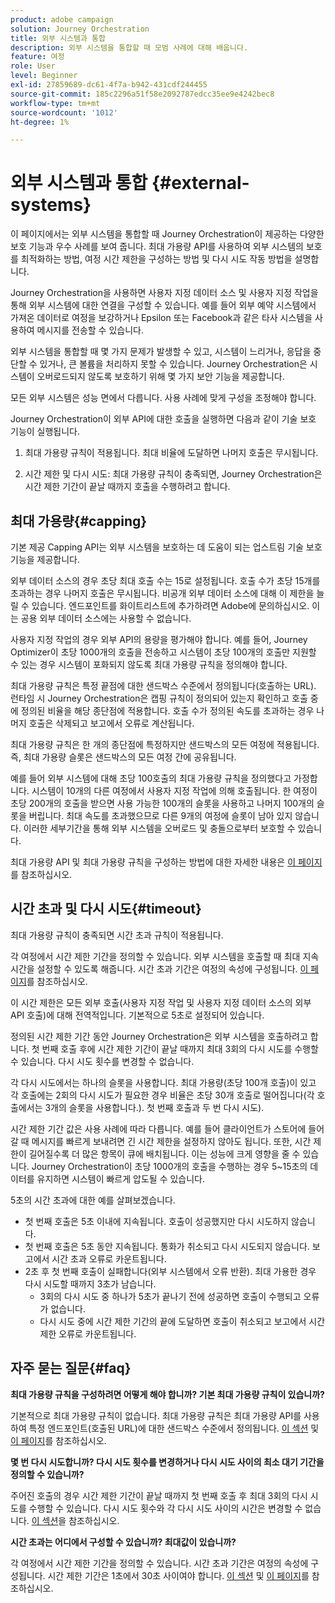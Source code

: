 ```yaml
---
product: adobe campaign
solution: Journey Orchestration
title: 외부 시스템과 통합
description: 외부 시스템을 통합할 때 모범 사례에 대해 배웁니다.
feature: 여정
role: User
level: Beginner
exl-id: 27859689-dc61-4f7a-b942-431cdf244455
source-git-commit: 185c2296a51f58e2092787edcc35ee9e4242bec8
workflow-type: tm+mt
source-wordcount: '1012'
ht-degree: 1%

---
```


# 외부 시스템과 통합 {#external-systems}

이 페이지에서는 외부 시스템을 통합할 때 Journey Orchestration이 제공하는 다양한 보호 기능과 우수 사례를 보여 줍니다. 최대 가용량 API를 사용하여 외부 시스템의 보호를 최적화하는 방법, 여정 시간 제한을 구성하는 방법 및 다시 시도 작동 방법을 설명합니다.

Journey Orchestration을 사용하면 사용자 지정 데이터 소스 및 사용자 지정 작업을 통해 외부 시스템에 대한 연결을 구성할 수 있습니다. 예를 들어 외부 예약 시스템에서 가져온 데이터로 여정을 보강하거나 Epsilon 또는 Facebook과 같은 타사 시스템을 사용하여 메시지를 전송할 수 있습니다.

외부 시스템을 통합할 때 몇 가지 문제가 발생할 수 있고, 시스템이 느리거나, 응답을 중단할 수 있거나, 큰 볼륨을 처리하지 못할 수 있습니다. Journey Orchestration은 시스템이 오버로드되지 않도록 보호하기 위해 몇 가지 보안 기능을 제공합니다.

모든 외부 시스템은 성능 면에서 다릅니다. 사용 사례에 맞게 구성을 조정해야 합니다.

Journey Orchestration이 외부 API에 대한 호출을 실행하면 다음과 같이 기술 보호 기능이 실행됩니다.

1. 최대 가용량 규칙이 적용됩니다. 최대 비율에 도달하면 나머지 호출은 무시됩니다.

2. 시간 제한 및 다시 시도: 최대 가용량 규칙이 충족되면, Journey Orchestration은 시간 제한 기간이 끝날 때까지 호출을 수행하려고 합니다.

## 최대 가용량{#capping}

기본 제공 Capping API는 외부 시스템을 보호하는 데 도움이 되는 업스트림 기술 보호 기능을 제공합니다.

외부 데이터 소스의 경우 초당 최대 호출 수는 15로 설정됩니다. 호출 수가 초당 15개를 초과하는 경우 나머지 호출은 무시됩니다. 비공개 외부 데이터 소스에 대해 이 제한을 늘릴 수 있습니다. 엔드포인트를 화이트리스트에 추가하려면 Adobe에 문의하십시오. 이는 공용 외부 데이터 소스에는 사용할 수 없습니다.

사용자 지정 작업의 경우 외부 API의 용량을 평가해야 합니다. 예를 들어, Journey Optimizer이 초당 1000개의 호출을 전송하고 시스템이 초당 100개의 호출만 지원할 수 있는 경우 시스템이 포화되지 않도록 최대 가용량 규칙을 정의해야 합니다.

최대 가용량 규칙은 특정 끝점에 대한 샌드박스 수준에서 정의됩니다(호출하는 URL). 런타임 시 Journey Orchestration은 캡핑 규칙이 정의되어 있는지 확인하고 호출 중에 정의된 비율을 해당 종단점에 적용합니다. 호출 수가 정의된 속도를 초과하는 경우 나머지 호출은 삭제되고 보고에서 오류로 계산됩니다.

최대 가용량 규칙은 한 개의 종단점에 특정하지만 샌드박스의 모든 여정에 적용됩니다. 즉, 최대 가용량 슬롯은 샌드박스의 모든 여정 간에 공유됩니다.

예를 들어 외부 시스템에 대해 초당 100호출의 최대 가용량 규칙을 정의했다고 가정합니다. 시스템이 10개의 다른 여정에서 사용자 지정 작업에 의해 호출됩니다. 한 여정이 초당 200개의 호출을 받으면 사용 가능한 100개의 슬롯을 사용하고 나머지 100개의 슬롯을 버립니다. 최대 속도를 초과했으므로 다른 9개의 여정에 슬롯이 남아 있지 않습니다. 이러한 세부기간을 통해 외부 시스템을 오버로드 및 충돌으로부터 보호할 수 있습니다.

최대 가용량 API 및 최대 가용량 규칙을 구성하는 방법에 대한 자세한 내용은 [이 페이지](../api/capping.md)를 참조하십시오.

## 시간 초과 및 다시 시도{#timeout}

최대 가용량 규칙이 충족되면 시간 초과 규칙이 적용됩니다.

각 여정에서 시간 제한 기간을 정의할 수 있습니다. 외부 시스템을 호출할 때 최대 지속 시간을 설정할 수 있도록 해줍니다. 시간 초과 기간은 여정의 속성에 구성됩니다. [이 페이지](../building-journeys/changing-properties.md#timeout_and_error)를 참조하십시오.

이 시간 제한은 모든 외부 호출(사용자 지정 작업 및 사용자 지정 데이터 소스의 외부 API 호출)에 대해 전역적입니다. 기본적으로 5초로 설정되어 있습니다.

정의된 시간 제한 기간 동안 Journey Orchestration은 외부 시스템을 호출하려고 합니다. 첫 번째 호출 후에 시간 제한 기간이 끝날 때까지 최대 3회의 다시 시도를 수행할 수 있습니다. 다시 시도 횟수를 변경할 수 없습니다.

각 다시 시도에서는 하나의 슬롯을 사용합니다. 최대 가용량(초당 100개 호출)이 있고 각 호출에는 2회의 다시 시도가 필요한 경우 비율은 초당 30개 호출로 떨어집니다(각 호출에서는 3개의 슬롯을 사용합니다.). 첫 번째 호출과 두 번 다시 시도).

시간 제한 기간 값은 사용 사례에 따라 다릅니다. 예를 들어 클라이언트가 스토어에 들어갈 때 메시지를 빠르게 보내려면 긴 시간 제한을 설정하지 않아도 됩니다. 또한, 시간 제한이 길어질수록 더 많은 항목이 큐에 배치됩니다. 이는 성능에 크게 영향을 줄 수 있습니다. Journey Orchestration이 초당 1000개의 호출을 수행하는 경우 5~15초의 데이터를 유지하면 시스템이 빠르게 압도될 수 있습니다.

5초의 시간 초과에 대한 예를 살펴보겠습니다.

* 첫 번째 호출은 5초 이내에 지속됩니다. 호출이 성공했지만 다시 시도하지 않습니다.
* 첫 번째 호출은 5초 동안 지속됩니다. 통화가 취소되고 다시 시도되지 않습니다. 보고에서 시간 초과 오류로 카운트됩니다.
* 2초 후 첫 번째 호출이 실패합니다(외부 시스템에서 오류 반환). 최대 가용한 경우 다시 시도할 때까지 3초가 남습니다.
   * 3회의 다시 시도 중 하나가 5초가 끝나기 전에 성공하면 호출이 수행되고 오류가 없습니다.
   * 다시 시도 중에 시간 제한 기간의 끝에 도달하면 호출이 취소되고 보고에서 시간 제한 오류로 카운트됩니다.

## 자주 묻는 질문{#faq}

**최대 가용량 규칙을 구성하려면 어떻게 해야 합니까? 기본 최대 가용량 규칙이 있습니까?**

기본적으로 최대 가용량 규칙이 없습니다. 최대 가용량 규칙은 최대 가용량 API를 사용하여 특정 엔드포인트(호출된 URL)에 대한 샌드박스 수준에서 정의됩니다. [이 섹션](../about/external-systems.md#capping) 및 [이 페이지](../api/capping.md)를 참조하십시오.

**몇 번 다시 시도합니까? 다시 시도 횟수를 변경하거나 다시 시도 사이의 최소 대기 기간을 정의할 수 있습니까?**

주어진 호출의 경우 시간 제한 기간이 끝날 때까지 첫 번째 호출 후 최대 3회의 다시 시도를 수행할 수 있습니다. 다시 시도 횟수와 각 다시 시도 사이의 시간은 변경할 수 없습니다. [이 섹션](../about/external-systems.md#timeout)을 참조하십시오.

**시간 초과는 어디에서 구성할 수 있습니까? 최대값이 있습니까?**

각 여정에서 시간 제한 기간을 정의할 수 있습니다. 시간 초과 기간은 여정의 속성에 구성됩니다. 시간 제한 기간은 1초에서 30초 사이여야 합니다. [이 섹션](../about/external-systems.md#timeout) 및 [이 페이지](../building-journeys/changing-properties.md#timeout_and_error)를 참조하십시오.